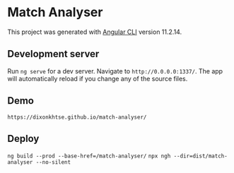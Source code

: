 # Match Analyser

This project was generated with [Angular CLI](https://github.com/angular/angular-cli) version 11.2.14.

## Development server

Run `ng serve` for a dev server. Navigate to `http://0.0.0.0:1337/`. The app will automatically reload if you change any of the source files.

## Demo

`https://dixonkhtse.github.io/match-analyser/`

## Deploy

`ng build --prod --base-href=/match-analyser/`
`npx ngh --dir=dist/match-analyser --no-silent`
